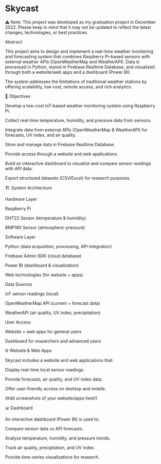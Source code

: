 # Skycast

⚠️ Note: This project was developed as my graduation project in December 2022.
Please keep in mind that it may not be updated to reflect the latest changes, technologies, or best practices.

Abstract

This project aims to design and implement a real-time weather monitoring and forecasting system that combines Raspberry Pi–based sensors with external weather APIs (OpenWeatherMap and WeatherAPI). Data is processed in Python, stored in Firebase Realtime Database, and visualized through both a website/web apps and a dashboard (Power BI).

The system addresses the limitations of traditional weather stations by offering scalability, low cost, remote access, and rich analytics.

🎯 Objectives

Develop a low-cost IoT-based weather monitoring system using Raspberry Pi.

Collect real-time temperature, humidity, and pressure data from sensors.

Integrate data from external APIs (OpenWeatherMap & WeatherAPI) for forecasts, UV index, and air quality.

Store and manage data in Firebase Realtime Database.

Provide access through a website and web applications.

Build an interactive dashboard to visualize and compare sensor readings with API data.

Export structured datasets (CSV/Excel) for research purposes.

🏗 System Architecture

Hardware Layer

Raspberry Pi

DHT22 Sensor (temperature & humidity)

BMP180 Sensor (atmospheric pressure)

Software Layer

Python (data acquisition, processing, API integration)

Firebase Admin SDK (cloud database)

Power BI (dashboard & visualization)

Web technologies (for website + apps)

Data Sources

IoT sensor readings (local)

OpenWeatherMap API (current + forecast data)

WeatherAPI (air quality, UV index, precipitation)

User Access

Website + web apps for general users

Dashboard for researchers and advanced users

🌐 Website & Web Apps

Skycast includes a website and web applications that:

Display real-time local sensor readings.

Provide forecasts, air quality, and UV index data.

Offer user-friendly access on desktop and mobile.

(Add screenshots of your website/apps here!)

📊 Dashboard

An interactive dashboard (Power BI) is used to:

Compare sensor data vs API forecasts.

Analyze temperature, humidity, and pressure trends.

Track air quality, precipitation, and UV index.

Provide time-series visualizations for research.
